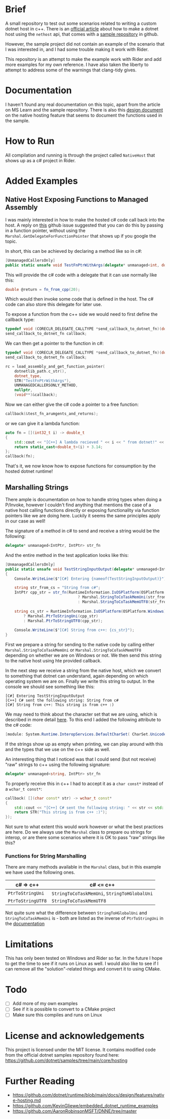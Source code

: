 # Brief

A small repository to test out some scenarios related to writing a custom dotnet host in c++. There is an [official article](https://learn.microsoft.com/en-us/dotnet/core/tutorials/netcore-hosting)
about how to make a dotnet host using the `nethost` api, that comes with a [sample repository](https://github.com/dotnet/samples/tree/main/core/hosting) in github.

However, the sample project did not contain an example of the scenario that I was interested in, and I had some trouble making it work with Rider.

This repository is an attempt to make the example work with Rider and add more examples for my own reference. I have also taken the liberty to attempt to address 
some of the warnings that clang-tidy gives.

# Documentation

I haven't found any real documentation on this topic, apart from the article on MS Learn and the sample repository. There is also this [design document](https://github.com/dotnet/runtime/blob/main/docs/design/features/native-hosting.md)
on the native hosting feature that seems to document the functions used in the sample.

# How to Run

All compilation and running is through the project called `NativeHost` that shows up as a c# project in Rider.

# Added Examples

## Native Host Exposing Functions to Managed Assembly

I was mainly interested in how to make the hosted c# code call back into the host. A reply on [this](https://github.com/dotnet/runtime/issues/41319) github issue
suggested that you can do this by passing in a function pointer, without using the `Marshal.GetDelegateForFunctionPointer` that shows up if you google the topic.

In short, this can be achieved by declaring a method like so in c#:

```csharp
[UnmanagedCallersOnly]
public static unsafe void TestFnPtrWithArgs(delegate* unmanaged<int, double> fn_from_cpp) { ... }
```

This will provide the c# code with a delegate that it can use normally like this:

```csharp
double @return = fn_from_cpp(20);
```

Which would then invoke some code that is defined in the host. The c# code can also store this delegate for later use.

To expose a function from the c++ side we would need to first define the callback type:

```c++
typedef void (CORECLR_DELEGATE_CALLTYPE *send_callback_to_dotnet_fn)(double_t(*fn)(int32_t));
send_callback_to_dotnet_fn callback;
```

We can then get a pointer to the function in c#:

```c++
typedef void (CORECLR_DELEGATE_CALLTYPE *send_callback_to_dotnet_fn)(double_t(*fn)(int32_t));
send_callback_to_dotnet_fn callback;

rc = load_assembly_and_get_function_pointer(
    dotnetlib_path.c_str(),
    dotnet_type,
    STR("TestFnPtrWithArgs"),
    UNMANAGEDCALLERSONLY_METHOD,
    nullptr,
    (void**)&callback);
```

Now we can either give the c# code a pointer to a free function:

```c++
callback(&test_fn_arumgents_and_returns);
```

or we can give it a lambda function:

```c++
auto fn = [](int32_t i) -> double_t
{
    std::cout << "[C++] A lambda recieved " << i << " from dotnet!" << std::endl;
    return static_cast<double_t>(i) + 3.14;
}; 
callback(fn);
```

That's it, we now know how to expose functions for consumption by the hosted dotnet runtime!

## Marshalling Strings

There ample is documentation on how to handle string types when doing a P/Invoke, however I couldn't find anything that mentions
the case of a native host calling functions directly or exposing functionality via function pointers like we are doing here. Luckily it 
seems the same principles apply in our case as well! 

The signature of a method in c# to send and receive a string would be the following:

```csharp
delegate* unmanaged<IntPtr, IntPtr> str_fn
```

And the entire method in the test application looks like this:

```csharp
[UnmanagedCallersOnly]
public static unsafe void TestStringInputOutput(delegate* unmanaged<IntPtr, IntPtr> str_fn)
{
    Console.WriteLine($"[C#] Entering {nameof(TestStringInputOutput)}");

    string str_from_cs = "String from c#";
    IntPtr cpp_str = str_fn(RuntimeInformation.IsOSPlatform(OSPlatform.Windows)
                                ? Marshal.StringToCoTaskMemUni(str_from_cs)
                                : Marshal.StringToCoTaskMemUTF8(str_from_cs));
    
    string cs_str = RuntimeInformation.IsOSPlatform(OSPlatform.Windows)
        ? Marshal.PtrToStringUni(cpp_str)
        : Marshal.PtrToStringUTF8(cpp_str);
    
    Console.WriteLine($"[C#] String from c++: {cs_str}");
}
```

First we prepare a string for sending to the native code by calling either `Marshal.StringToCoTaskMemUni` or `Marshal.StringToCoTaskMemUTF8`
depending on whether we are on Windows or not. We then send this string to the native host using hte provided callback.

In the next step we receive a string from the native host, which we convert to something that dotnet can understand, again depending on
which operating system we are on. Finally we write this string to output. In the console we should see something like this:

```
[C#] Entering TestStringInputOutput                           
[C++] C# sent the following string: String from c#            
[C#] String from c++: This string is from c++ :)  
```

We may need to think about the character set that we are using, which is described in more detail [here](https://learn.microsoft.com/en-us/dotnet/standard/native-interop/charset).
To this end I added the following attribute to the c# code:

```csharp
[module: System.Runtime.InteropServices.DefaultCharSet( CharSet.Unicode )]
```

If the strings show up as empty when printing, we can play around with this and the types that we use on the c++ side as well.

An interesting thing that I noticed was that I could send (but not receive) "raw" strings to c++ using the following signature:

```csharp
delegate* unmanaged<string, IntPtr> str_fn
```

To properly receive this in c++ I had to accept it as a `char const*` instead of a `wchar_t const*`:

```cpp
callback( [](char const* str) -> wchar_t const*
{
    std::cout << "[C++] C# sent the following string: " << str << std::endl;
    return STR("This string is from c++ :)");
});
```

Not sure to what extent this would work however or what the best practices are here. Do we always use the `Marshal` class 
to prepare ou strings for interop, or are there some scenarios where it is OK to pass "raw" strings like this?

### Functions for String Marshalling

There are many methods available in the `Marshal` class, but in this example we have used the following ones.

| c# => c++          | c# <= c++                                    |
|--------------------|----------------------------------------------|
| `PtrToStringUni`   | `StringToCoTaskMemUni`, `StringToHGlobalUni` |
| `PtrToStringUTF8`  | `StringToCoTaskMemUTF8`                      |

Not quite sure what the difference between `StringToHGlobalUni` and `StringToCoTaskMemUni` is - both are listed as the inverse of 
`PtrToStringUni` in the [documentation](https://learn.microsoft.com/en-us/dotnet/api/System.Runtime.InteropServices.Marshal.PtrToStringUni?view=net-6.0)

# Limitations

This has only been tested on Windows and Rider so far. In the future I hope to get the time to see if it runs on Linux as well. I would also like to see if I 
can remove all the "solution"-related things and convert it to using CMake.

# Todo

- [ ] Add more of my own examples
- [ ] See if it is possible to convert to a CMake project
- [ ] Make sure this compiles and runs on Linux

# License and acknowledgements 

This project is licensed under the MIT license. It contains modified code from the official dotnet samples repository found here:
https://github.com/dotnet/samples/tree/main/core/hosting

# Further Reading

- https://github.com/dotnet/runtime/blob/main/docs/design/features/native-hosting.md
- https://github.com/KevinGliewe/embedded_dotnet_runtime_examples
- https://github.com/AaronRobinsonMSFT/DNNE/tree/master
